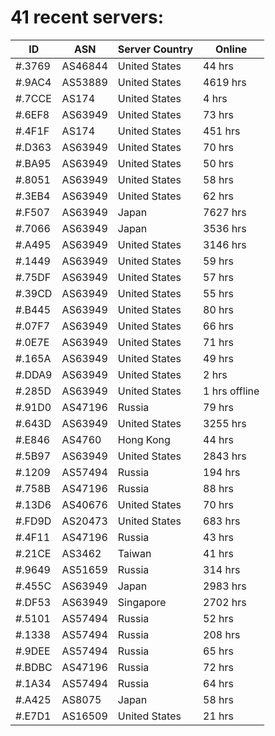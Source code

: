 # 41 recent servers:

| ID | ASN | Server Country | Online |
| ------ | ------ | ------ | ------ |
| #.3769 | AS46844 | United States | 44 hrs |
| #.9AC4 | AS53889 | United States | 4619 hrs |
| #.7CCE | AS174 | United States | 4 hrs |
| #.6EF8 | AS63949 | United States | 73 hrs |
| #.4F1F | AS174 | United States | 451 hrs |
| #.D363 | AS63949 | United States | 70 hrs |
| #.BA95 | AS63949 | United States | 50 hrs |
| #.8051 | AS63949 | United States | 58 hrs |
| #.3EB4 | AS63949 | United States | 62 hrs |
| #.F507 | AS63949 | Japan | 7627 hrs |
| #.7066 | AS63949 | Japan | 3536 hrs |
| #.A495 | AS63949 | United States | 3146 hrs |
| #.1449 | AS63949 | United States | 59 hrs |
| #.75DF | AS63949 | United States | 57 hrs |
| #.39CD | AS63949 | United States | 55 hrs |
| #.B445 | AS63949 | United States | 80 hrs |
| #.07F7 | AS63949 | United States | 66 hrs |
| #.0E7E | AS63949 | United States | 71 hrs |
| #.165A | AS63949 | United States | 49 hrs |
| #.DDA9 | AS63949 | United States | 2 hrs |
| #.285D | AS63949 | United States | 1 hrs offline |
| #.91D0 | AS47196 | Russia | 79 hrs |
| #.643D | AS63949 | United States | 3255 hrs |
| #.E846 | AS4760 | Hong Kong | 44 hrs |
| #.5B97 | AS63949 | United States | 2843 hrs |
| #.1209 | AS57494 | Russia | 194 hrs |
| #.758B | AS47196 | Russia | 88 hrs |
| #.13D6 | AS40676 | United States | 70 hrs |
| #.FD9D | AS20473 | United States | 683 hrs |
| #.4F11 | AS47196 | Russia | 43 hrs |
| #.21CE | AS3462 | Taiwan | 41 hrs |
| #.9649 | AS51659 | Russia | 314 hrs |
| #.455C | AS63949 | Japan | 2983 hrs |
| #.DF53 | AS63949 | Singapore | 2702 hrs |
| #.5101 | AS57494 | Russia | 52 hrs |
| #.1338 | AS57494 | Russia | 208 hrs |
| #.9DEE | AS57494 | Russia | 65 hrs |
| #.BDBC | AS47196 | Russia | 72 hrs |
| #.1A34 | AS57494 | Russia | 64 hrs |
| #.A425 | AS8075 | Japan | 58 hrs |
| #.E7D1 | AS16509 | United States | 21 hrs |

